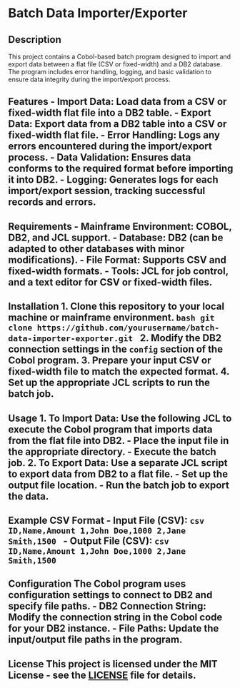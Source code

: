 # Batch Data Importer/Exporter

## Description
This project contains a Cobol-based batch program designed to import and export data between a flat file (CSV or fixed-width) and a DB2 database. The program includes error handling, logging, and basic validation to ensure data integrity during the import/export process.

## Features - **Import Data**: Load data from a CSV or fixed-width flat file into a DB2 table. - **Export Data**: Export data from a DB2 table into a CSV or fixed-width flat file. - **Error Handling**: Logs any errors encountered during the import/export process. - **Data Validation**: Ensures data conforms to the required format before importing it into DB2. - **Logging**: Generates logs for each import/export session, tracking successful records and errors.

## Requirements - **Mainframe Environment**: COBOL, DB2, and JCL support. - **Database**: DB2 (can be adapted to other databases with minor modifications). - **File Format**: Supports CSV and fixed-width formats. - **Tools**: JCL for job control, and a text editor for CSV or fixed-width files.

## Installation 1. Clone this repository to your local machine or mainframe environment. ```bash git clone https://github.com/yourusername/batch-data-importer-exporter.git ``` 2. Modify the DB2 connection settings in the `config` section of the Cobol program. 3. Prepare your input CSV or fixed-width file to match the expected format. 4. Set up the appropriate JCL scripts to run the batch job.

## Usage 1. **To Import Data**: Use the following JCL to execute the Cobol program that imports data from the flat file into DB2. - Place the input file in the appropriate directory. - Execute the batch job. 2. **To Export Data**: Use a separate JCL script to export data from DB2 to a flat file. - Set up the output file location. - Run the batch job to export the data.

## Example CSV Format - **Input File (CSV)**: ```csv ID,Name,Amount 1,John Doe,1000 2,Jane Smith,1500 ``` - **Output File (CSV)**: ```csv ID,Name,Amount 1,John Doe,1000 2,Jane Smith,1500 ```

## Configuration The Cobol program uses configuration settings to connect to DB2 and specify file paths. - **DB2 Connection String**: Modify the connection string in the Cobol code for your DB2 instance. - **File Paths**: Update the input/output file paths in the program.

## License This project is licensed under the MIT License - see the [LICENSE](LICENSE) file for details.
